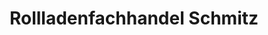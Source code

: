 ---
title: "Rollladenfachhandel Schmitz"
url: /euskirchen/rollladenfachhandel-schmitz/
shop: Jalousien
---